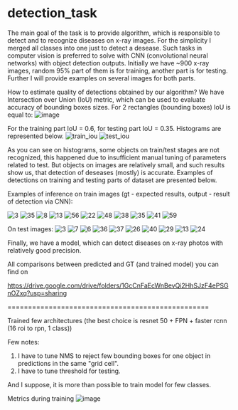 # detection_task
The main goal of the task is to provide algorithm,
which is responsible to detect and to recognize diseases on x-ray images. For the simplicity I merged all classes into one just to detect a desease.
Such tasks in computer vision is preferred to solve with CNN (convolutional neural networks) 
with object detection outputs. 
Initially we have ~900 x-ray images, random 95% part of them is for training, another part is for testing.  
Further I will provide examples on several images for both parts. 

How to estimate quality of detections obtained by our algorithm? We have Intersection over Union (IoU) metric,
which can be used to evaluate accuracy of bounding boxes sizes. For 2 rectangles (bounding boxes) IoU is equal to:
![image](https://user-images.githubusercontent.com/29106459/113515345-a7491500-957c-11eb-8e45-eecc757636e7.png)

For the training part IoU = 0.6, for testing part IoU = 0.35.
Histograms are represented below.
![train_iou](https://user-images.githubusercontent.com/29106459/113516547-8506c580-9583-11eb-840c-8773531bbfea.png)
![test_iou](https://user-images.githubusercontent.com/29106459/113516549-8637f280-9583-11eb-9785-802bfe132a48.png)

As you can see on histograms, some objects on train/test stages are not recognized, this happened due to
insufficient manual tuning of parameters related to test. But objects on images are relatively small, and 
such results show us, that detection of deseases (mostly) is accurate.
Examples of detections on training and testing parts of dataset are presented below.

Examples of inference on train images (gt - expected results, output - result of detection via CNN):

![3](https://user-images.githubusercontent.com/29106459/113507007-9da9b800-9550-11eb-91c9-60ba20dab9c6.png)
![35](https://user-images.githubusercontent.com/29106459/113507035-d6499180-9550-11eb-9baf-6563f3c2d25b.png)
![8](https://user-images.githubusercontent.com/29106459/113507042-dfd2f980-9550-11eb-91ad-f9f579c62285.png)
![13](https://user-images.githubusercontent.com/29106459/113507046-e5304400-9550-11eb-904e-0f364b28398c.png)
![56](https://user-images.githubusercontent.com/29106459/113507056-efead900-9550-11eb-97fb-d9103c0b946e.png)
![22](https://user-images.githubusercontent.com/29106459/113507060-f6795080-9550-11eb-955b-724fbaa0454f.png)
![48](https://user-images.githubusercontent.com/29106459/113507065-fda05e80-9550-11eb-974e-7e75562430b8.png)
![38](https://user-images.githubusercontent.com/29106459/113507075-06913000-9551-11eb-949c-50273cd54c2c.png)
![35](https://user-images.githubusercontent.com/29106459/113507083-1a3c9680-9551-11eb-99d1-3fe7ef97adb5.png)
![41](https://user-images.githubusercontent.com/29106459/113507086-1f99e100-9551-11eb-9513-37437c08ea16.png)
![59](https://user-images.githubusercontent.com/29106459/113507090-232d6800-9551-11eb-904c-c7cb0485af8c.png)



On test images:
![3](https://user-images.githubusercontent.com/29106459/113507106-36d8ce80-9551-11eb-96f3-926620f42f86.png)
![7](https://user-images.githubusercontent.com/29106459/113507117-3fc9a000-9551-11eb-85ff-e3d67ae5afe0.png)
![6](https://user-images.githubusercontent.com/29106459/113507120-49530800-9551-11eb-99fd-5ea99dc69a70.png)
![36](https://user-images.githubusercontent.com/29106459/113507123-4ce68f00-9551-11eb-8c76-d757c5e751c3.png)
![37](https://user-images.githubusercontent.com/29106459/113507131-54a63380-9551-11eb-8587-2319e9a33415.png)
![26](https://user-images.githubusercontent.com/29106459/113507138-5a9c1480-9551-11eb-8a33-10e5fb5a89ed.png)
![40](https://user-images.githubusercontent.com/29106459/113507146-65ef4000-9551-11eb-8d5c-6e4d563f3e0b.png)
![29](https://user-images.githubusercontent.com/29106459/113507162-79021000-9551-11eb-94a9-95f55d7a0dc5.png)
![13](https://user-images.githubusercontent.com/29106459/113507169-87502c00-9551-11eb-8e2f-66ba3b3cd9b8.png)
![24](https://user-images.githubusercontent.com/29106459/113507175-946d1b00-9551-11eb-8b6b-91fd858f82ba.png)



Finally, we have a model, which can detect diseases on x-ray photos with relatively good precision.


All comparisons between predicted and GT (and trained model) you can find on 



https://drive.google.com/drive/folders/1GcCnFaEcWnBevQi2HhSJzF4ePSGnOZxq?usp=sharing



=================================================


Trained few architectures (the best choice is resnet 50 + FPN + faster rcnn (16 roi to rpn, 1 class))


Few notes:
1) I have to tune NMS to reject few bounding boxes for one object in predictions in the same "grid cell".
2) I have to tune threshold for testing.

And I suppose, it is more than possible to train model for few classes.

Metrics during training
![image](https://user-images.githubusercontent.com/29106459/113508886-2a597380-955b-11eb-8cb3-9e8cb94921e6.png)
